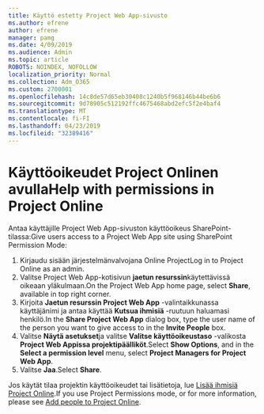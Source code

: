```yaml
---
title: Käyttö estetty Project Web App-sivusto
ms.author: efrene
author: efrene
manager: pamg
ms.date: 4/09/2019
ms.audience: Admin
ms.topic: article
ROBOTS: NOINDEX, NOFOLLOW
localization_priority: Normal
ms.collection: Adm_O365
ms.custom: 2700001
ms.openlocfilehash: 14c8de57d65eb30408c1240b5f968146b44be6b6
ms.sourcegitcommit: 9d78905c512192ffc4675468abd2efc5f2e4baf4
ms.translationtype: MT
ms.contentlocale: fi-FI
ms.lasthandoff: 04/23/2019
ms.locfileid: "32389416"
---
```

# <a name="help-with-permissions-in-project-online"></a><span data-ttu-id="83279-102">Käyttöoikeudet Project Onlinen avulla</span><span class="sxs-lookup"><span data-stu-id="83279-102">Help with permissions in Project Online</span></span>

<span data-ttu-id="83279-103">Antaa käyttäjille Project Web App-sivuston käyttöoikeus SharePoint-tilassa:</span><span class="sxs-lookup"><span data-stu-id="83279-103">Give users access to a Project Web App site using SharePoint Permission Mode:</span></span>

1. <span data-ttu-id="83279-104">Kirjaudu sisään järjestelmänvalvojana Online Project</span><span class="sxs-lookup"><span data-stu-id="83279-104">Log in to Project Online as an admin.</span></span>
2. <span data-ttu-id="83279-105">Valitse Project Web App-kotisivun **jaetun resurssin**käytettävissä oikeaan yläkulmaan.</span><span class="sxs-lookup"><span data-stu-id="83279-105">On the Project Web App home page, select **Share**, available in top right corner.</span></span>
3. <span data-ttu-id="83279-106">Kirjoita **Jaetun resurssin Project Web App** -valintaikkunassa käyttäjänimi ja antaa käyttää **Kutsua ihmisiä** -ruutuun haluamasi henkilö.</span><span class="sxs-lookup"><span data-stu-id="83279-106">In the **Share Project Web App** dialog box, type the user name of the person you want to give access to in the **Invite People** box.</span></span>
4. <span data-ttu-id="83279-107">Valitse **Näytä asetukset**ja valitse **Valitse käyttöoikeustaso** -valikosta **Project Web Appissa projektipäälliköt**.</span><span class="sxs-lookup"><span data-stu-id="83279-107">Select **Show Options**, and in the **Select a permission level** menu, select **Project Managers for Project Web App**.</span></span>
5. <span data-ttu-id="83279-108">Valitse **Jaa**.</span><span class="sxs-lookup"><span data-stu-id="83279-108">Select **Share**.</span></span>

<span data-ttu-id="83279-109">Jos käytät tilaa projektin käyttöoikeudet tai lisätietoja, lue [Lisää ihmisiä Project Online](https://docs.microsoft.com/projectonline/step-2-add-people-to-project-online).</span><span class="sxs-lookup"><span data-stu-id="83279-109">If you use Project Permissions mode, or for more information, please see [Add people to Project Online](https://docs.microsoft.com/projectonline/step-2-add-people-to-project-online).</span></span>


  

